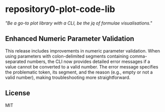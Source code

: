# repository0-plot-code-lib

_"Be a go-to plot library with a CLI, be the jq of formulae visualisations."_

## Enhanced Numeric Parameter Validation

This release includes improvements in numeric parameter validation. When using parameters with colon-delimited segments containing comma-separated numbers, the CLI now provides detailed error messages if a value cannot be converted to a valid number. The error message specifies the problematic token, its segment, and the reason (e.g., empty or not a valid number), making troubleshooting more straightforward.

## License

MIT
